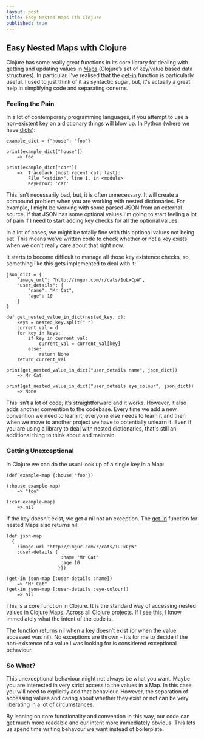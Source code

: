 ```yaml
---
layout: post
title: Easy Nested Maps ith Clojure
published: true
---
```


## Easy Nested Maps with Clojure

Clojure has some really great functions in its core library for dealing with getting and updating values in [Maps](http://clojure.org/data_structures#Data%20Structures-Maps%20%28IPersistentMap%29) (Clojure’s set of key/value based data structures). In particular, I’ve realised that the [get-in](https://clojuredocs.org/clojure.core/get-in) function is particularly useful. I used to just think of it as syntactic sugar, but, it's actually a great help in simplifying code and separating conerns.

### Feeling the Pain

In a lot of contemporary programming languages, if you attempt to use a non-existent key on a dictionary things will blow up. In Python (where we have [dicts](https://docs.python.org/3.4/library/stdtypes.html#dict)): 


```
example_dict = {"house": "foo"}

print(example_dict["house"]) 
	=> foo

print(example_dict["car"])
	=> 	Traceback (most recent call last):
  		File "<stdin>", line 1, in <module>
		KeyError: 'car'
```

This isn’t necessarily bad, but, it is often unnecessary. It will create a compound problem when you are working with nested dictionaries. For example, I might be working with some parsed JSON from an external source. If that JSON has some optional values I'm going to start feeling a lot of pain if I need to start adding key checks for all the optional values.

In a lot of cases, we might be totally fine with this optional values not being set. This means we’ve written code to check whether or not a key exists when we don't really care about that right now.

It starts to become difficult to manage all those key existence checks, so, something like this gets implemented to deal with it:

```
json_dict = {
	"image_url": "http://imgur.com/r/cats/1uLxCpW",
	"user_details": {
		"name": "Mr Cat",
		"age": 10
	}
}

def get_nested_value_in_dict(nested_key, d):
	keys = nested_key.split(" ")
	current_val = d
	for key in keys:
		if key in current_val:
			current_val = current_val[key]
		else:
			return None
	return current_val

print(get_nested_value_in_dict("user_details name", json_dict))
	=> Mr Cat

print(get_nested_value_in_dict("user_details eye_colour", json_dict))
	=> None
```

This isn’t a lot of code; it’s straightforward and it works. However, it also adds another convention to the codebase. Every time we add a new convention we need to learn it, everyone else needs to learn it and then when we move to another project we have to potentially unlearn it. Even if you are using a library to deal with nested dictionaries, that's still an additional thing to think about and maintain.

### Getting Unexceptional

In Clojure we can do the usual look up of a single key in a Map:

```
(def example-map {:house "foo"})

(:house example-map)
	=> "foo"

(:car example-map)
	=> nil
```

If the key doesn't exist, we get a nil not an exception. The [get-in](https://clojuredocs.org/clojure.core/get-in) function for nested Maps also returns nil:

```
(def json-map
  {
  	:image-url "http://imgur.com/r/cats/1uLxCpW"
   	:user-details {
                   	:name "Mr Cat"
                    :age 10
                   }})

(get-in json-map [:user-details :name])
	=> "Mr Cat"
(get-in json-map [:user-details :eye-colour])
	=> nil
```

This is a core function in Clojure. It is the standard way of accessing nested values in Clojure Maps. Across all Clojure projects. If I see this, I know immediately what the intent of the code is. 

The function returns nil when a key doesn’t exist (or when the value accessed was nil). No exceptions are thrown - it’s for me to decide if the non-existence of a value I was looking for is considered exceptional behaviour. 

### So What?

This unexceptional behaviour might not always be what you want. Maybe you are interested in very strict access to the values in a Map. In this case you will need to explicitly add that behaviour. However, the separation of accessing values and caring about whether they exist or not can be very liberating in a lot of circumstances.

By leaning on core functionality and convention in this way, our code can get much more readable and our intent more immediately obvious. This lets us spend time writing behavour we want instead of boilerplate.